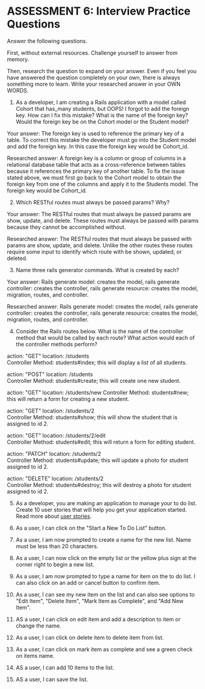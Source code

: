 # ASSESSMENT 6: Interview Practice Questions
Answer the following questions.

First, without external resources. Challenge yourself to answer from memory.

Then, research the question to expand on your answer. Even if you feel you have answered the question completely on your own, there is always something more to learn. Write your researched answer in your OWN WORDS.

1. As a developer, I am creating a Rails application with a model called Cohort that has_many students, but OOPS! I forgot to add the foreign key. How can I fix this mistake? What is the name of the foreign key? Would the foreign key be on the Cohort model or the Student model?

  Your answer: The foreign key is used to reference the primary key of a table. To correct this mistake the developer must go into the Student model and add the foreign key. In this case the foreign key would be Cohort_id.

  Researched answer: A foreign key is a column or group of columns in a relational database table that acts as a cross-reference between tables because it references the primary key of another table. To fix the issue stated above, we must first go back to the Cohort model to obtain the foreign key from one of the columns and apply it to the Students model. The foreign key would be Cohort_id.



2. Which RESTful routes must always be passed params? Why?

  Your answer: The RESTful routes that must always be passed params are show, update, and delete. These routes must always be passed with params because they cannot be accomplished without.

  Researched answer: The RESTful routes that must always be passed with params are show, update, and delete. Unlike the other routes these routes require some input to identify which route with be shown, updated, or deleted.



3. Name three rails generator commands. What is created by each?

  Your answer: Rails generate model: creates the model, rails generate controller: creates the controller, rails generate resource: creates the model, migration, routes, and controller.

  Researched answer: Rails generate model: creates the model, rails generate controller: creates the controller, rails generate resource: creates the model, migration, routes, and controller.



4. Consider the Rails routes below. What is the name of the controller method that would be called by each route? What action would each of the controller methods perform?

action: "GET"    location: /students          
Controller Method: students#index; this will display a list of all students.

action: "POST"   location: /students       
Controller Method: students#create; this will create one new student.

action: "GET"    location: /students/new
Controller Method: students#new; this will return a form for creating a new student.

action: "GET"    location: /students/2  
Controller Method: students#show; this will show the student that is assigned to id 2.

action: "GET"    location: /students/2/edit    
Controller Method: students#edit; this will return a form for editing student.

action: "PATCH"  location: /students/2      
Controller Method: students#update; this will update a photo for student assigned to id 2.

action: "DELETE" location: /students/2      
Controller Method: students#destroy; this will destroy a photo for student assigned to id 2.


5. As a developer, you are making an application to manage your to do list. Create 10 user stories that will help you get your application started. Read more about [user stories](https://www.atlassian.com/agile/project-management/user-stories).

1. As a user, I can click on the "Start a New To Do List" button.
2. As a user, I am now prompted to create a name for the new list. Name must be less than 20 characters.
3. As a user, I can now click on the empty list or the yellow plus sign at the corner right to begin a new list.
4. As a user, I am now prompted to type a name for item on the to do list. I can also click on an add or cancel button to confirm item.
5. As a user, I can see my new item on the list and can also see options to "Edit Item", "Delete Item", "Mark Item as Complete", and "Add New Item".
6. AS a user, I can click on edit item and add a description to item or change the name.
7. As a user, I can click on delete item to delete item from list.
8. As a user, I can click on mark item as complete and see a green check on items name.
9. AS a user, I can add 10 items to the list. 
10. AS a user, I can save the list.
